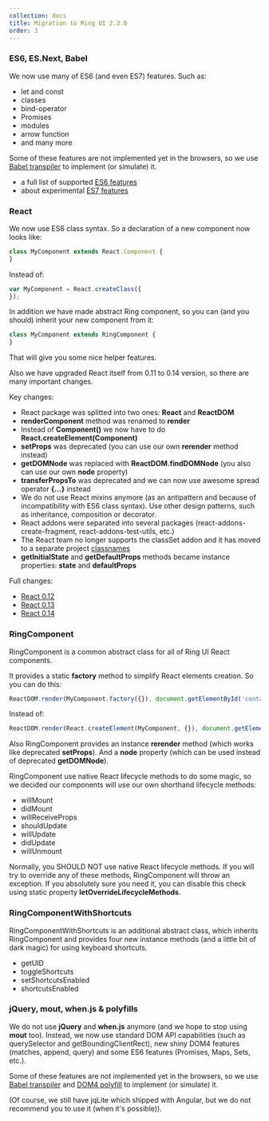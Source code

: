 ```yaml
---
collection: docs
title: Migration to Ring UI 2.3.0
order: 3
---
```


### ES6, ES.Next, Babel
We now use many of ES6 (and even ES7) features. Such as:

* let and const
* classes
* bind-operator
* Promises
* modules
* arrow function
* and many more

Some of these features are not implemented yet in the browsers,
so we use [Babel transpiler](https://babeljs.io/) to implement (or simulate) it.

* a full list of supported [ES6 features](https://babeljs.io/docs/learn-es2015/)
* about experimental [ES7 features](https://babeljs.io/docs/usage/experimental/)


### React
We now use ES6 class syntax. So a declaration of a new component now looks like:
```js
class MyComponent extends React.Component {
}
```

Instead of:
```js
var MyComponent = React.createClass({
});
```

In addition we have made abstract Ring component, so you can (and you should) inherit your new component from it:
```js
class MyComponent extends RingComponent {
}
```

That will give you some nice helper features.

Also we have upgraded React itself from 0.11 to 0.14 version, so there are many important changes.

Key changes:
* React package was splitted into two ones: **React** and **ReactDOM**
* **renderComponent** method was renamed to **render**
* Instead of **Component()** we now have to do **React.createElement(Component)**
* **setProps** was deprecated (you can use our own **rerender** method instead)
* **getDOMNode** was replaced with **ReactDOM.findDOMNode** (you also can use our own **node** property)
* **transferPropsTo** was deprecated and we can now use awesome spread operator **{...}** instead
* We do not use React mixins anymore (as an antipattern and because of incompatibility with ES6 class syntax).
Use other design patterns, such as inheritance, composition or decorator.
* React addons were separated into several packages (react-addons-create-fragment, react-addons-test-utils, etc.)
* The React team no longer supports the classSet addon and it has moved to a separate project [classnames](https://www.npmjs.com/package/classnames)
* **getInitialState** and **getDefaultProps** methods became instance properties: **state** and **defaultProps**

Full changes:
* [React 0.12](https://facebook.github.io/react/blog/2014/10/28/react-v0.12.html)
* [React 0.13](https://facebook.github.io/react/blog/2015/03/10/react-v0.13.html)
* [React 0.14](https://facebook.github.io/react/blog/2015/10/07/react-v0.14.html)

### RingComponent
RingComponent is a common abstract class for all of Ring UI React components.

It provides a static **factory** method to simplify React elements creation.
So you can do this:

```js
ReactDOM.render(MyComponent.factory({}), document.getElementById('container'));
```

Instead of:

```js
ReactDOM.render(React.createElement(MyComponent, {}), document.getElementById('container'));
```

Also RingComponent provides an instance **rerender** method (which works like deprecated **setProps**).
And a **node** property (which can be used instead of deprecated **getDOMNode**).

RingComponent use native React lifecycle methods to do some magic, so we decided our components will use our own shorthand lifecycle methods:

* willMount
* didMount
* willReceiveProps
* shouldUpdate
* willUpdate
* didUpdate
* willUnmount

Normally, you SHOULD NOT use native React lifecycle methods. If you will try to override any of these methods, RingComponent will throw an exception.
If you absolutely sure you need it, you can disable this check using static property **letOverrideLifecycleMethods**.

### RingComponentWithShortcuts
RingComponentWithShortcuts is an additional abstract class, which inherits RingComponent
and provides four new instance methods (and a little bit of dark magic) for using keyboard shortcuts.

* getUID
* toggleShortcuts
* setShortcutsEnabled
* shortcutsEnabled

### jQuery, mout, when.js & polyfills
We do not use **jQuery** and **when.js** anymore (and we hope to stop using **mout** too).
Instead, we now use standard DOM API capabilities (such as querySelector and getBoundingClientRect),
new shiny DOM4 features (matches, append, query)
and some ES6 features (Promises, Maps, Sets, etc.).

Some of these features are not implemented yet in the browsers,
so we use [Babel transpiler](https://babeljs.io/) and [DOM4 polyfill](http://webreflection.github.io/dom4/) to implement (or simulate) it.

(Of course, we still have jqLite which shipped with Angular, but we do not recommend you to use it (when it's possible)).
